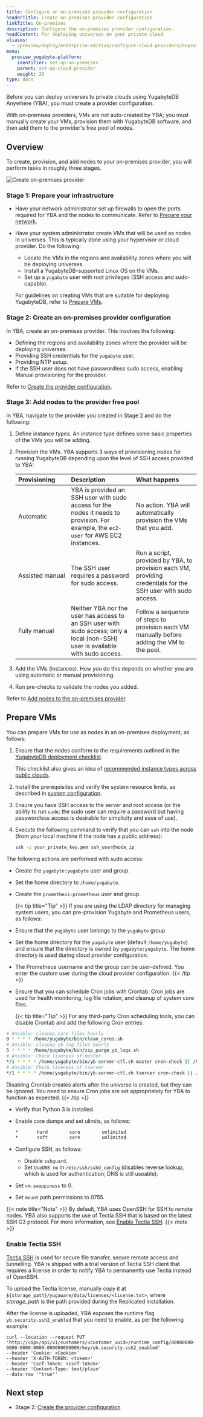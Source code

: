 ```yaml
---
title: Configure an on-premises provider configuration
headerTitle: Create on-premises provider configuration
linkTitle: On-premises
description: Configure the on-premises provider configuration.
headContent: For deploying universes on your private cloud
aliases:
  - /preview/deploy/enterprise-edition/configure-cloud-providers/onprem
menu:
  preview_yugabyte-platform:
    identifier: set-up-on-premises
    parent: set-up-cloud-provider
    weight: 20
type: docs
---
```


Before you can deploy universes to private clouds using YugabyteDB Anywhere (YBA), you must create a provider configuration.

With on-premises providers, VMs are _not_ auto-created by YBA; you must manually create your VMs, provision them with YugabyteDB software, and then add them to the provider's free pool of nodes.

## Overview

To create, provision, and add nodes to your on-premises provider, you will perform tasks in roughly three stages.

![Create on-premises provider](/images/yb-platform/config/yba-onprem-config-flow.png)

### Stage 1: Prepare your infrastructure

- Have your network administrator set up firewalls to open the ports required for YBA and the nodes to communicate. Refer to [Prepare your network](../../../install-yugabyte-platform/prepare-on-prem-nodes/).
- Have your system administrator create VMs that will be used as nodes in universes. This is typically done using your hypervisor or cloud provider. Do the following:
  - Locate the VMs in the regions and availability zones where you will be deploying universes.
  - Install a YugabyteDB-supported Linux OS on the VMs.
  - Set up a `yugabyte` user with root privileges (SSH access and sudo-capable).

  For guidelines on creating VMs that are suitable for deploying YugabyteDB, refer to [Prepare VMs](#prepare-vms).

### Stage 2: Create an on-premises provider configuration

In YBA, create an on-premises provider. This involves the following:

- Defining the regions and availability zones where the provider will be deploying universes.
- Providing SSH credentials for the `yugabyte` user.
- Providing NTP setup.
- If the SSH user does not have passwordless sudo access, enabling Manual provisioning for the provider.

Refer to [Create the provider configuration](../on-premises-provider/).

### Stage 3: Add nodes to the provider free pool

In YBA, navigate to the provider you created in Stage 2 and do the following:

1. Define instance types. An instance type defines some basic properties of the VMs you will be adding.
1. Provision the VMs. YBA supports 3 ways of provisioning nodes for running YugabyteDB depending upon the level of SSH access provided to YBA:

    | Provisioning | Description | What happens |
    | :--- | :--- | :--- |
    | Automatic | YBA is provided an SSH user with sudo access for the nodes it needs to provision. For example, the `ec2-user` for AWS EC2 instances. | No action. YBA will automatically provision the VMs that you add. |
    | Assisted&nbsp;manual | The SSH user requires a password for sudo access. | Run a script, provided by YBA, to provision each VM, providing credentials for the SSH user with sudo access. |
    | Fully manual | Neither YBA nor the user has access to an SSH user with sudo access; only a local (non-SSH) user is available with sudo access. | Follow a sequence of steps to provision each VM manually before adding the VM to the pool. |

1. Add the VMs (instances). How you do this depends on whether you are using automatic or manual provisioning.

1. Run pre-checks to validate the nodes you added.

Refer to [Add nodes to the on-premises provider](../on-premises-nodes/).

## Prepare VMs

You can prepare VMs for use as nodes in an on-premises deployment, as follows:

1. Ensure that the nodes conform to the requirements outlined in the [YugabyteDB deployment checklist](../../../../deploy/checklist/).

    This checklist also gives an idea of [recommended instance types across public clouds](../../../../deploy/checklist/#public-clouds).

1. Install the prerequisites and verify the system resource limits, as described in [system configuration](../../../../deploy/manual-deployment/system-config).
1. Ensure you have SSH access to the server and root access (or the ability to run `sudo`; the sudo user can require a password but having passwordless access is desirable for simplicity and ease of use).
1. Execute the following command to verify that you can `ssh` into the node (from your local machine if the node has a public address):

    ```sh
    ssh -i your_private_key.pem ssh_user@node_ip
    ```

The following actions are performed with sudo access:

- Create the `yugabyte:yugabyte` user and group.
- Set the home directory to `/home/yugabyte`.
- Create the `prometheus:prometheus` user and group.

  {{< tip title="Tip" >}}
If you are using the LDAP directory for managing system users, you can pre-provision Yugabyte and Prometheus users, as follows:

- Ensure that the `yugabyte` user belongs to the `yugabyte` group.

- Set the home directory for the `yugabyte` user (default `/home/yugabyte`) and ensure that the directory is owned by `yugabyte:yugabyte`. The home directory is used during cloud provider configuration.

- The Prometheus username and the group can be user-defined. You enter the custom user during the cloud provider configuration.
  {{< /tip >}}

- Ensure that you can schedule Cron jobs with Crontab. Cron jobs are used for health monitoring, log file rotation, and cleanup of system core files.

  {{< tip title="Tip" >}}
For any third-party Cron scheduling tools, you can disable Crontab and add the following Cron entries:

```sh
# Ansible: cleanup core files hourly
0 * * * * /home/yugabyte/bin/clean_cores.sh
# Ansible: cleanup yb log files hourly
5 * * * * /home/yugabyte/bin/zip_purge_yb_logs.sh
# Ansible: Check liveness of master
*/1 * * * * /home/yugabyte/bin/yb-server-ctl.sh master cron-check || /home/yugabyte/bin/yb-server-ctl.sh master start
# Ansible: Check liveness of tserver
*/1 * * * * /home/yugabyte/bin/yb-server-ctl.sh tserver cron-check || /home/yugabyte/bin/yb-server-ctl.sh tserver start
```

Disabling Crontab creates alerts after the universe is created, but they can be ignored. You need to ensure Cron jobs are set appropriately for YBA to function as expected.
  {{< /tip >}}

- Verify that Python 3 is installed.
- Enable core dumps and set ulimits, as follows:

    ```sh
    *       hard        core        unlimited
    *       soft        core        unlimited
    ```

- Configure SSH, as follows:

  - Disable `sshguard`.
  - Set `UseDNS no` in `/etc/ssh/sshd_config` (disables reverse lookup, which is used for authentication; DNS is still useable).

- Set `vm.swappiness` to 0.
- Set `mount` path permissions to 0755.

{{< note title="Note" >}}
By default, YBA uses OpenSSH for SSH to remote nodes. YBA also supports the use of Tectia SSH that is based on the latest SSH G3 protocol. For more information, see [Enable Tectia SSH](#enable-tectia-ssh).
{{< /note >}}

### Enable Tectia SSH

[Tectia SSH](https://www.ssh.com/products/tectia-ssh/) is used for secure file transfer, secure remote access and tunnelling. YBA is shipped with a trial version of Tectia SSH client that requires a license in order to notify YBA to permanently use Tectia instead of OpenSSH.

To upload the Tectia license, manually copy it at `${storage_path}/yugaware/data/licenses/<license.txt>`, where _storage_path_ is the path provided during the Replicated installation.

After the license is uploaded, YBA exposes the runtime flag `yb.security.ssh2_enabled` that you need to enable, as per the following example:

```shell
curl --location --request PUT 'http://<ip>/api/v1/customers/<customer_uuid>/runtime_config/00000000-0000-0000-0000-000000000000/key/yb.security.ssh2_enabled'
--header 'Cookie: <Cookie>'
--header 'X-AUTH-TOKEN: <token>'
--header 'Csrf-Token: <csrf-token>'
--header 'Content-Type: text/plain'
--data-raw '"true"'
```

## Next step

- Stage 2: [Create the provider configuration](../on-premises-provider/)
